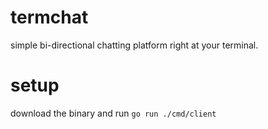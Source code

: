 # termchat
simple bi-directional chatting platform right at your terminal. 

# setup
download the binary and run 
`go run ./cmd/client`